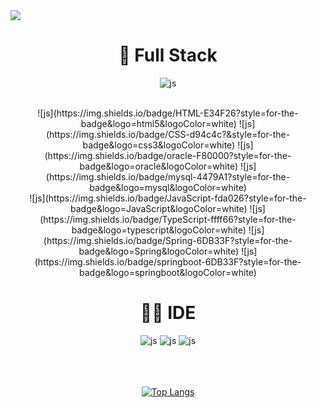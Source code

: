 <img src="https://images.unsplash.com/photo-1612892483236-52d32a0e0ac1?q=80&w=2070&auto=format&fit=crop&ixlib=rb-4.0.3&ixid=M3wxMjA3fDB8MHxwaG90by1wYWdlfHx8fGVufDB8fHx8fA%3D%3D" />
<div align="center">
  
<h1>🚀 Full Stack</h1> 

![js](https://img.shields.io/badge/java-007396?style=for-the-badge&logo=OpenJDK&logoColor=white)


<br>
![js](https://img.shields.io/badge/HTML-E34F26?style=for-the-badge&logo=html5&logoColor=white)
![js](https://img.shields.io/badge/CSS-d94c4c?&style=for-the-badge&logo=css3&logoColor=white)
![js](https://img.shields.io/badge/oracle-F80000?style=for-the-badge&logo=oracle&logoColor=white)
![js](https://img.shields.io/badge/mysql-4479A1?style=for-the-badge&logo=mysql&logoColor=white)
<br>
![js](https://img.shields.io/badge/JavaScript-fda026?style=for-the-badge&logo=JavaScript&logoColor=white)
![js](https://img.shields.io/badge/TypeScript-ffff66?style=for-the-badge&logo=typescript&logoColor=white)
![js](https://img.shields.io/badge/Spring-6DB33F?style=for-the-badge&logo=Spring&logoColor=white)
![js](https://img.shields.io/badge/springboot-6DB33F?style=for-the-badge&logo=springboot&logoColor=white)

<h1>👩‍💻 IDE</h1> 

![js](https://img.shields.io/badge/Eclipse-f3e5ab?style=for-the-badge&logo=eclipse&logoColor=white)
![js](https://img.shields.io/badge/IntelliJ_IDEA-ff8c69.svg?style=for-the-badge&logo=intellij-idea&logoColor=white)
![js](https://img.shields.io/badge/Visual_Studio_Code-0000ff?style=for-the-badge&logo=visual%20studio%20code&logoColor=white)
<br/><br/><br/><br/>


[![Top Langs](https://github-readme-stats.vercel.app/api/top-langs/?username=welcomeglory)](https://github.com/anuraghazra/github-readme-stats)
</div>






